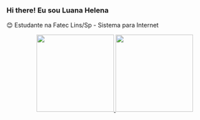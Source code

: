 ### Hi there! Eu sou Luana Helena 

😊 Estudante na Fatec Lins/Sp - Sistema para Internet


<div align="center">
  <a href="https://github.com/LuanaHelena2021">
  <img height="180em" src="https://github-readme-stats.vercel.app/api?username=LuanaHelena2021&show_icons=true&theme=dracula&include_all_commits=true&count_private=true"/>
  <img height="180em" src="https://github-readme-stats.vercel.app/api/top-langs/?username=LuanaHelena2021&layout=compact&langs_count=7&theme=dracula"/>
</div>

